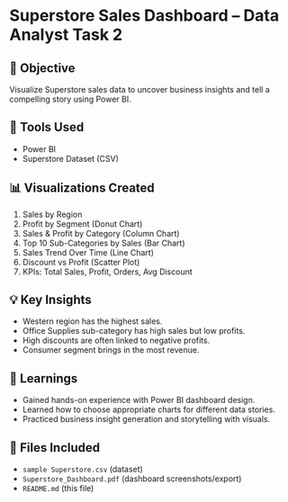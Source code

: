 # Superstore Sales Dashboard – Data Analyst Task 2

## 📌 Objective
Visualize Superstore sales data to uncover business insights and tell a compelling story using Power BI.

## 🧰 Tools Used
- Power BI
- Superstore Dataset (CSV)

## 📊 Visualizations Created
1. Sales by Region
2. Profit by Segment (Donut Chart)
3. Sales & Profit by Category (Column Chart)
4. Top 10 Sub-Categories by Sales (Bar Chart)
5. Sales Trend Over Time (Line Chart)
6. Discount vs Profit (Scatter Plot)
7. KPIs: Total Sales, Profit, Orders, Avg Discount

## 💡 Key Insights
- Western region has the highest sales.
- Office Supplies sub-category has high sales but low profits.
- High discounts are often linked to negative profits.
- Consumer segment brings in the most revenue.

## 🧠 Learnings
- Gained hands-on experience with Power BI dashboard design.
- Learned how to choose appropriate charts for different data stories.
- Practiced business insight generation and storytelling with visuals.

## 📁 Files Included
- `sample Superstore.csv` (dataset)
- `Superstore_Dashboard.pdf` (dashboard screenshots/export)
- `README.md` (this file)

